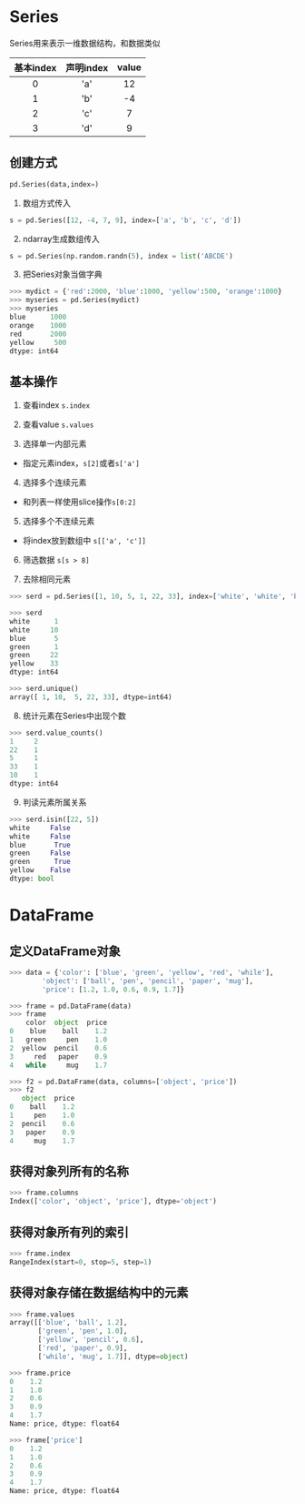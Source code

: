 # Series
Series用来表示一维数据结构，和数据类似

| 基本index    | 声明index           | value  |
| :-----------:|:-------------:| :----:|
| 0            | 'a'           | 12 |
| 1            | 'b'           |   -4 |
| 2            | 'c'           |    7 |
| 3            | 'd'           |    9 |

## 创建方式
```python
pd.Series(data,index=)
```

1. 数组方式传入
```python
s = pd.Series([12, -4, 7, 9], index=['a', 'b', 'c', 'd'])
```

2. ndarray生成数组传入
```python
s = pd.Series(np.random.randn(5), index = list('ABCDE')
```

3. 把Series对象当做字典
```python
>>> mydict = {'red':2000, 'blue':1000, 'yellow':500, 'orange':1000}
>>> myseries = pd.Series(mydict)
>>> myseries
blue      1000
orange    1000
red       2000
yellow     500
dtype: int64
```

## 基本操作
1. 查看index
`s.index`

2. 查看value
`s.values`

3. 选择单一内部元素
* 指定元素index，`s[2]`或者`s['a']`

4. 选择多个连续元素
* 和列表一样使用slice操作`s[0:2]`

5. 选择多个不连续元素
* 将index放到数组中 `s[['a', 'c']]`

6. 筛选数据
`s[s > 8]`

7. 去除相同元素
```python
>>> serd = pd.Series([1, 10, 5, 1, 22, 33], index=['white', 'white', 'blue', 'green', 'green', 'yellow'])

>>> serd
white      1
white     10
blue       5
green      1
green     22
yellow    33
dtype: int64

>>> serd.unique()
array([ 1, 10,  5, 22, 33], dtype=int64)
```

8. 统计元素在Series中出现个数
```python
>>> serd.value_counts()
1     2
22    1
5     1
33    1
10    1
dtype: int64
```

9. 判读元素所属关系
```python
>>> serd.isin([22, 5])
white     False
white     False
blue       True
green     False
green      True
yellow    False
dtype: bool
```

# DataFrame

## 定义DataFrame对象
```python
>>> data = {'color': ['blue', 'green', 'yellow', 'red', 'while'], 
        'object': ['ball', 'pen', 'pencil', 'paper', 'mug'], 
        'price': [1.2, 1.0, 0.6, 0.9, 1.7]}

>>> frame = pd.DataFrame(data)
>>> frame
    color  object  price
0    blue    ball    1.2
1   green     pen    1.0
2  yellow  pencil    0.6
3     red   paper    0.9
4   while     mug    1.7

>>> f2 = pd.DataFrame(data, columns=['object', 'price'])
>>> f2
   object  price
0    ball    1.2
1     pen    1.0
2  pencil    0.6
3   paper    0.9
4     mug    1.7

```

## 获得对象列所有的名称
```python
>>> frame.columns
Index(['color', 'object', 'price'], dtype='object')
```

## 获得对象所有列的索引
```python
>>> frame.index
RangeIndex(start=0, stop=5, step=1)
```

## 获得对象存储在数据结构中的元素
```python
>>> frame.values
array([['blue', 'ball', 1.2],
       ['green', 'pen', 1.0],
       ['yellow', 'pencil', 0.6],
       ['red', 'paper', 0.9],
       ['while', 'mug', 1.7]], dtype=object)

>>> frame.price
0    1.2
1    1.0
2    0.6
3    0.9
4    1.7
Name: price, dtype: float64

>>> frame['price']
0    1.2
1    1.0
2    0.6
3    0.9
4    1.7
Name: price, dtype: float64

```

